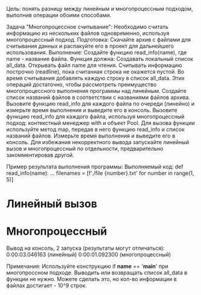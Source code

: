 Цель: понять разницу между линейным и многопроцессным подходом, выполнив операции обоими способами.

Задача "Многопроцессное считывание":
Необходимо считать информацию из нескольких файлов одновременно, используя многопроцессный подход.
Подготовка:
Скачайте архив с файлами для считывания данных и распакуйте его в проект для дальнейшего использования.
Выполнение:
Создайте функцию read_info(name), где name - название файла. Функция должна:
Создавать локальный список all_data.
Открывать файл name для чтения.
Считывать информацию построчно (readline), пока считанная строка не окажется пустой.
Во время считывания добавлять каждую строку в список all_data.
Этих операций достаточно, чтобы рассмотреть преимущество многопроцессного выполнения программы над линейным.
Создайте список названий файлов в соответствии с названиями файлов архива.
Вызовите функцию read_info для каждого файла по очереди (линейно) и измерьте время выполнения и выведите его в консоль.
Вызовите функцию read_info для каждого файла, используя многопроцессный подход: контекстный менеджер with и объект Pool.
Для вызова функции используйте метод map, передав в него функцию read_info и список названий файлов. 
Измерьте время выполнения и выведите его в консоль.
Для избежания некорректного вывода запускайте линейный вызов и многопроцессный по отдельности, 
предварительно закомментировав другой.

Пример результата выполнения программы:
Выполняемый код:
def read_info(name):
...
filenames = [f'./file {number}.txt' for number in range(1, 5)]

# Линейный вызов

# Многопроцессный

Вывод на консоль, 2 запуска (результаты могут отличаться):
0:00:03.046163 (линейный)
0:00:01.092300 (многопроцессный)

Примечания:
Используйте конструкцию if __name__ == '__main__' при многопроссном подходе.
Выводить или возвращать список all_data в функции не нужно. Можете сделать это, 
но кол-во информации в файлах достигает - 10^9 строк.